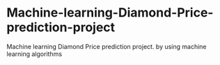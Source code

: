 # Machine-learning-Diamond-Price-prediction-project
Machine learning Diamond Price prediction project. by using machine learning algorithms
